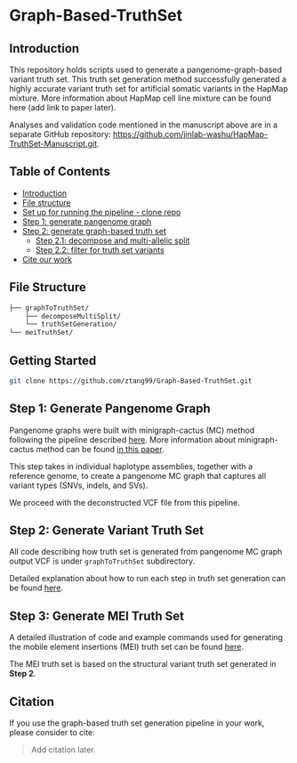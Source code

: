 # Graph-Based-TruthSet

## Introduction

This repository holds scripts used to generate a pangenome-graph-based variant truth set. 
This truth set generation method successfully generated a highly accurate variant truth set for artificial somatic variants in the HapMap mixture. More information about HapMap cell line mixture can be found here (add link to paper later).

Analyses and validation code mentioned in the manuscript above are in a separate GitHub repository: https://github.com/jinlab-washu/HapMap-TruthSet-Manuscript.git.

## Table of Contents
- [Introduction](#introduction)
- [File structure](#file-structure)
- [Set up for running the pipeline - clone repo](#getting-started)
- [Step 1: generate pangenome graph](#step-1-generate-pangenome-graph)
- [Step 2: generate graph-based truth set](#step-2-generate-variant-truth-set)
    - [Step 2.1: decompose and multi-allelic split](#decomposition-and-multi-allelic-sites-split)
    - [Step 2.2: filter for truth set variants](#truth-set-generation)
- [Cite our work](#citation)

## File Structure
```markdown
├── graphToTruthSet/
    ├── decomposeMultiSplit/
    └── truthSetGeneration/
└── meiTruthSet/
```

## Getting Started
```bash
git clone https://github.com/ztang99/Graph-Based-TruthSet.git
```

## Step 1: Generate Pangenome Graph
Pangenome graphs were built with minigraph-cactus (MC) method following the pipeline described [here](https://github.com/twlab/cig-pipelines/blob/main/wdl/pipelines/pangenome/mcgb.doc.md). More information about minigraph-cactus method can be found [in this paper](https://www.nature.com/articles/s41587-023-01793-w).

This step takes in individual haplotype assemblies, together with a reference genome, to create a pangenome MC graph that captures all variant types (SNVs, indels, and SVs). 

We proceed with the deconstructed VCF file from this pipeline.

## Step 2: Generate Variant Truth Set

All code describing how truth set is generated from pangenome MC graph output VCF is under `graphToTruthSet` subdirectory.

Detailed explanation about how to run each step in truth set generation can be found [here](./graphToTruthSet/README.md).

## Step 3: Generate MEI Truth Set

A detailed illustration of code and example commands used for generating the mobile element insertions (MEI) truth set can be found [here](./meiTruthSet/README.md).

The MEI truth set is based on the structural variant truth set generated in **Step 2**.

## Citation

If you use the graph-based truth set generation pipeline in your work, please consider to cite:

> Add citation later.

